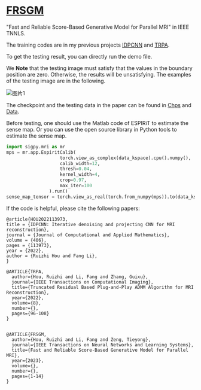 # [FRSGM](https://doi.org/10.1109/tnnls.2023.3333538)
"Fast and Reliable Score-Based Generative Model for Parallel MRI" in IEEE TNNLS.

The training codes are in my previous projects [IDPCNN](https://github.com/Houruizhi/IDPCNN) and [TRPA](https://github.com/Houruizhi/TRPA).

To get the testing result, you can directly run the demo file.

We **Note** that the testing image must satisfy that the values in the boundary position are zero. Otherwise, the results will be unsatisfying. The examples of the testing image are in the following.

![图片1](https://github.com/Houruizhi/FRSGM/assets/43208624/ff86c8c1-22b9-418a-a912-58e966eee76d)


The checkpoint and the testing data in the paper can be found in [Chps](https://drive.google.com/file/d/1ThVsaKe2SfY0z_RNxPfPy3q8sOeGSglW/view?usp=sharing) and [Data](https://drive.google.com/file/d/1TZ3suvpicCCSET8m_QE_T4DggsGp5sQ4/view?usp=drive_link).

Before testing, one should use the Matlab code of ESPIRiT to estimate the sense map. Or you can use the open source library in Python tools to estimate the sense map.
```python
import sigpy.mri as mr
mps = mr.app.EspiritCalib(
                    torch.view_as_complex(data_kspace).cpu().numpy(),
                    calib_width=12,
                    thresh=0.04,
                    kernel_width=4,
                    crop=0.97,
                    max_iter=100
                ).run()
sense_map_tensor = torch.view_as_real(torch.from_numpy(mps)).to(data_kspace.device)
```

If the code is helpful, please cite the following papers:
```
@article{HOU2022113973,
title = {IDPCNN: Iterative denoising and projecting CNN for MRI reconstruction},
journal = {Journal of Computational and Applied Mathematics},
volume = {406},
pages = {113973},
year = {2022},
author = {Ruizhi Hou and Fang Li},
}

@ARTICLE{TRPA,
  author={Hou, Ruizhi and Li, Fang and Zhang, Guixu},
  journal={IEEE Transactions on Computational Imaging}, 
  title={Truncated Residual Based Plug-and-Play ADMM Algorithm for MRI Reconstruction}, 
  year={2022},
  volume={8},
  number={},
  pages={96-108}
}


@ARTICLE{FRSGM,
  author={Hou, Ruizhi and Li, Fang and Zeng, Tieyong},
  journal={IEEE Transactions on Neural Networks and Learning Systems}, 
  title={Fast and Reliable Score-Based Generative Model for Parallel MRI}, 
  year={2023},
  volume={},
  number={},
  pages={1-14}
}
```
